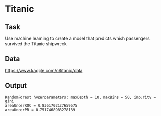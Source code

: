 # Titanic

## Task
Use machine learning to create a model that predicts which passengers survived the Titanic shipwreck

## Data
https://www.kaggle.com/c/titanic/data

## Output
```
RandomForest hyperparameters: maxDepth = 10, maxBins = 50, impurity = gini
areaUnderROC = 0.8361702127659575
areaUnderPR = 0.7517468988278139
```

